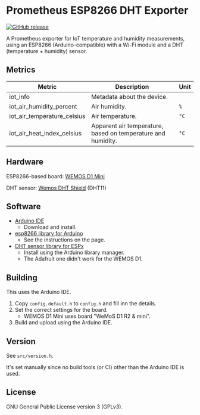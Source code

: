 # Prometheus ESP8266 DHT Exporter

[![GitHub release](https://img.shields.io/github/v/release/HON95/prometheus-esp8266-dht-exporter?label=Version)](https://github.com/HON95/prometheus-esp8266-dht-exporter/releases)

A Prometheus exporter for IoT temperature and humidity measurements, using an ESP8266 (Arduino-compatible) with a Wi-Fi module and a DHT (temperature + humidity) sensor.

## Metrics

| Metric | Description | Unit |
| - | - | - |
| iot_info | Metadata about the device. | |
| iot_air_humidity_percent | Air humidity. | `%` |
| iot_air_temperature_celsius | Air temperature. | `°C` |
| iot_air_heat_index_celsius | Apparent air temperature, based on temperature and humidity. | `°C` |

## Hardware

ESP8266-based board: [WEMOS D1 Mini](https://wiki.wemos.cc/products:d1:d1_mini)

DHT sensor: [Wemos DHT Shield](https://wiki.wemos.cc/products:retired:dht_shield_v1.0.0) (DHT11)

## Software

- [Arduino IDE](https://www.arduino.cc/en/Main/Software)
    - Download and install.
- [esp8266 library for Arduino](https://github.com/esp8266/Arduino#installing-with-boards-manager)
    - See the instructions on the page.
- [DHT sensor library for ESPx](https://github.com/beegee-tokyo/DHTesp)
    - Install using the Arduino library manager.
    - The Adafruit one didn't work for the WEMOS D1.

## Building

This uses the Arduino IDE.

1. Copy `config.default.h` to `config.h` and fill inn the details.
1. Set the correct settings for the board.
    - WEMOS D1 Mini uses board "WeMoS D1 R2 & mini".
1. Build and upload using the Arduino IDE.

## Version

See `src/version.h`.

It's set manually since no build tools (or CI) other than the Arduino IDE is used.

## License

GNU General Public License version 3 (GPLv3).
